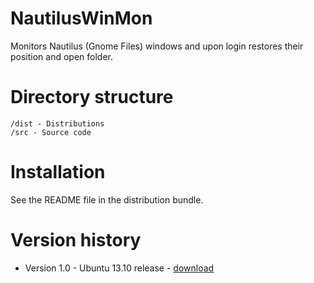 NautilusWinMon
==============
Monitors Nautilus (Gnome Files) windows and upon login restores their position and open folder.

Directory structure
===================

	/dist - Distributions
	/src - Source code

Installation
============
See the README file in the distribution bundle.

Version history
===============
* Version 1.0 - Ubuntu 13.10 release - [download](tree/master/dist/nautilus-window-monitor-1.0.tar.gz)
